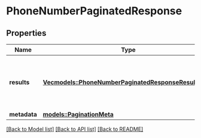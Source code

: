 # PhoneNumberPaginatedResponse

## Properties

Name | Type | Description | Notes
------------ | ------------- | ------------- | -------------
**results** | [**Vec<models::PhoneNumberPaginatedResponseResultsItem>**](PhoneNumberPaginatedResponseResultsItem.md) | A list of phone numbers, which can be of any provider type. | 
**metadata** | [**models::PaginationMeta**](PaginationMeta.md) |  | 

[[Back to Model list]](../README.md#documentation-for-models) [[Back to API list]](../README.md#documentation-for-api-endpoints) [[Back to README]](../README.md)


